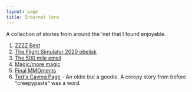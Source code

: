 ```yaml
---
layout: page
title: Internet lore
---
```


A collection of stories from around the 'net that I found enjoyable.

1. [ZZZZ Best](http://www.wirm.net/nightfreeze/part1.html)
2. [The Flight Simulator 2020 obelisk](https://twitter.com/liamosaur/status/1296305262144364544?s=20&t=DA-xbWfdmP3qOOj2pmB-Qw)
3. [The 500 mile email](http://web.mit.edu/jemorris/humor/500-miles)
4. [Magic/more magic](http://catb.org/jargon/html/magic-story.html)
5. [Final MMOments](/final-mmoments)
6. [Ted's Caving Page](https://www.angelfire.com/trek/caver/) - An oldie but a goodie. A creepy story from before "creepypasta" was a word.
